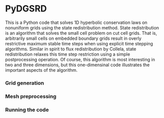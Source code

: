 # PyDGSRD
This is a Python code that solves 1D hyperbolic conservation laws on nonuniform grids using the state redistribution method.  State redistribution is an algorithm that solves the small cell problem on cut cell grids.  That is, arbitrarily small cells on embedded boundary grids result in overly restrictive maximum stable time steps when using explicit time stepping algorithms. Similar in spirit to flux redistribution by Collela, state redistribution relaxes this time step restriction using a simple postprocessing operation.  Of course, this algorithm is most interesting in two and three dimensions, but this one-dimensinal code illustrates the important aspects of the algorithm.

### Grid generation

### Mesh preprocessing

### Running the code
